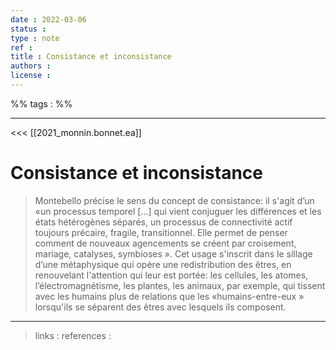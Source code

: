 ```yaml
---
date : 2022-03-06
status : 
type : note
ref : 
title : Consistance et inconsistance
authors : 
license : 
---
```


%% tags : %% 

---

<<< [[2021_monnin.bonnet.ea]]

Consistance et inconsistance
===

> Montebello précise le sens du concept de consistance: il s'agit d’un «un processus temporel [...] qui vient conjuguer les différences et les états hétérogènes séparés, un processus de connectivité actif toujours précaire, fragile, transitionnel. Elle permet de penser comment de nouveaux agencements se créent par croisement, mariage, catalyses, symbioses ». Cet usage s'inscrit dans le sillage d’une métaphysique qui opère une redistribution des êtres, en renouvelant l'attention qui leur est portée: les cellules, les atomes, l’électromagnétisme, les plantes, les animaux, par exemple, qui tissent avec les humains plus de relations que les «humains-entre-eux » lorsqu'ils se séparent des êtres avec lesquels ils composent. 



---
> links : 
> references : 